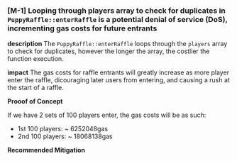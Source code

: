 ### [M-1] Looping through players array to check for duplicates in `PuppyRaffle::enterRaffle` is a potential denial of service (DoS), incrementing gas costs for future entrants

**description** The `PuppyRaffle::enterRaffle` loops through the `players` array to check for duplicates, however the longer the array, the costlier the function execution.

**impact** The gas costs for raffle entrants will greatly increase as more player enter the raffle, dicouraging later users from entering, and causing a rush at the start of a raffle.

**Prooof of Concept**

If we have 2 sets of 100 players enter, the gas costs will be as such:
- 1st 100 players:  ~ 6252048gas
- 2nd 100 players: ~ 18068138gas
  

**Recommended Mitigation**